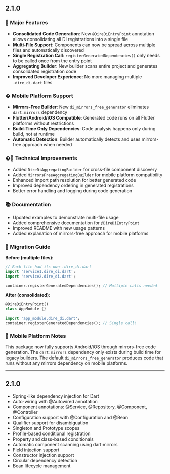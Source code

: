 ## 2.1.0

### 🎉 Major Features

- **Consolidated Code Generation**: New `@DireDiEntryPoint` annotation allows consolidating all DI registrations into a single file
- **Multi-File Support**: Components can now be spread across multiple files and automatically discovered
- **Single Registration Call**: `registerGeneratedDependencies()` only needs to be called once from the entry point
- **Aggregating Builder**: New builder scans entire project and generates consolidated registration code
- **Improved Developer Experience**: No more managing multiple `.dire_di.dart` files

### � Mobile Platform Support

- **Mirrors-Free Builder**: New `di_mirrors_free_generator` eliminates `dart:mirrors` dependency
- **Flutter/Android/iOS Compatible**: Generated code runs on all Flutter platforms without restrictions
- **Build-Time Only Dependencies**: Code analysis happens only during build, not at runtime
- **Automatic Detection**: Builder automatically detects and uses mirrors-free approach when needed

### �🔧 Technical Improvements

- Added `DireDiAggregatingBuilder` for cross-file component discovery
- Added `MirrorsFreeAggregatingBuilder` for mobile platform compatibility
- Enhanced import path resolution for better generated code
- Improved dependency ordering in generated registrations
- Better error handling and logging during code generation

### 📚 Documentation

- Updated examples to demonstrate multi-file usage
- Added comprehensive documentation for `@DireDiEntryPoint`
- Improved README with new usage patterns
- Added explanation of mirrors-free approach for mobile platforms

### 🚀 Migration Guide

**Before (multiple files):**

```dart
// Each file had its own .dire_di.dart
import 'service1.dire_di.dart';
import 'service2.dire_di.dart';

container.registerGeneratedDependencies(); // Multiple calls needed
```

**After (consolidated):**

```dart
@DireDiEntryPoint()
class AppModule {}

import 'app_module.dire_di.dart';
container.registerGeneratedDependencies(); // Single call!
```

### 📱 Mobile Platform Notes

This package now fully supports Android/iOS through mirrors-free code generation. The `dart:mirrors` dependency only exists during build time for legacy builders. The default `di_mirrors_free_generator` produces code that runs without any mirrors dependency on mobile platforms.

---

## 2.1.0

- Spring-like dependency injection for Dart
- Auto-wiring with @Autowired annotation
- Component annotations: @Service, @Repository, @Component, @Controller
- Configuration support with @Configuration and @Bean
- Qualifier support for disambiguation
- Singleton and Prototype scopes
- Profile-based conditional registration
- Property and class-based conditionals
- Automatic component scanning using dart:mirrors
- Field injection support
- Constructor injection support
- Circular dependency detection
- Bean lifecycle management
